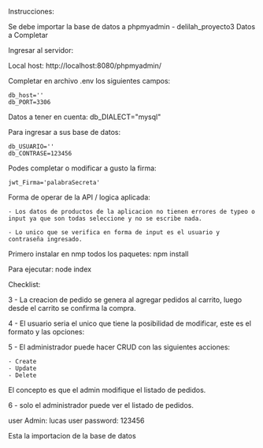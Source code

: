 Instrucciones:

Se debe importar la base de datos a phpmyadmin - delilah_proyecto3
Datos a Completar

Ingresar al servidor:

Local host: http://localhost:8080/phpmyadmin/

Completar en archivo .env los siguientes campos: 

    db_host=''
    db_PORT=3306

Datos a tener en cuenta: 
    db_DIALECT="mysql"

Para ingresar a sus base de datos:

    db_USUARIO=''
    db_CONTRASE=123456

Podes completar o modificar a gusto la firma:

    jwt_Firma='palabraSecreta'

Forma de operar de la API / logica aplicada:

    - Los datos de productos de la aplicacion no tienen errores de typeo o input ya que son todas seleccione y no se escribe nada.

    - Lo unico que se verifica en forma de input es el usuario y contraseña ingresado.

Primero instalar en nmp todos los paquetes: npm install

Para ejecutar: node index

Checklist:

3 - La creacion de pedido se genera al agregar pedidos al carrito, luego desde el carrito se confirma la compra.

4 - El usuario seria el unico que tiene la posibilidad de modificar, este es el formato y las opciones:

5 - El administrador puede hacer CRUD con las siguientes acciones:

    - Create
    - Update
    - Delete

El concepto es que el admin modifique el listado de pedidos.

6 - solo el administrador puede ver el listado de pedidos.

user Admin: lucas
user password: 123456

Esta la importacion de la base de datos

